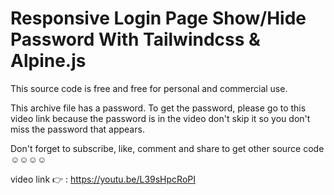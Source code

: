 # Responsive Login Page Show/Hide Password With Tailwindcss & Alpine.js

This source code is free and free for personal and commercial use.

This archive file has a password. To get the password, please go to this video link because the password is in the video don't skip it so you don't miss the password that appears.

Don't forget to subscribe, like, comment and share to get other source code ☺☺☺☺

video link 👉 : https://youtu.be/L39sHpcRoPI

